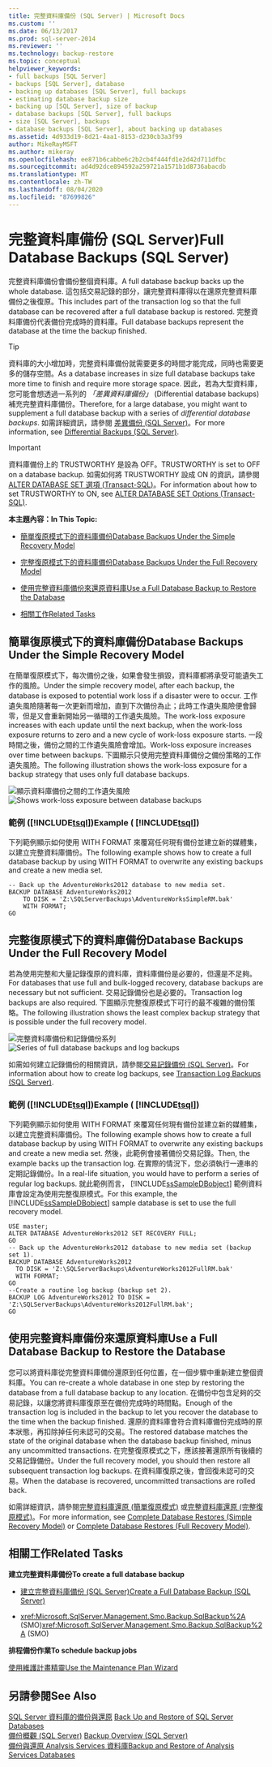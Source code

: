 ```yaml
---
title: 完整資料庫備份 (SQL Server) | Microsoft Docs
ms.custom: ''
ms.date: 06/13/2017
ms.prod: sql-server-2014
ms.reviewer: ''
ms.technology: backup-restore
ms.topic: conceptual
helpviewer_keywords:
- full backups [SQL Server]
- backups [SQL Server], database
- backing up databases [SQL Server], full backups
- estimating database backup size
- backing up [SQL Server], size of backup
- database backups [SQL Server], full backups
- size [SQL Server], backups
- database backups [SQL Server], about backing up databases
ms.assetid: 4d933d19-8d21-4aa1-8153-d230cb3a3f99
author: MikeRayMSFT
ms.author: mikeray
ms.openlocfilehash: ee871b6cabbe6c2b2cb4f444fd1e2d42d711dfbc
ms.sourcegitcommit: ad4d92dce894592a259721a1571b1d8736abacdb
ms.translationtype: MT
ms.contentlocale: zh-TW
ms.lasthandoff: 08/04/2020
ms.locfileid: "87699826"
---
```

# <a name="full-database-backups-sql-server"></a><span data-ttu-id="dea26-102">完整資料庫備份 (SQL Server)</span><span class="sxs-lookup"><span data-stu-id="dea26-102">Full Database Backups (SQL Server)</span></span>
  <span data-ttu-id="dea26-103">完整資料庫備份會備份整個資料庫。</span><span class="sxs-lookup"><span data-stu-id="dea26-103">A full database backup backs up the whole database.</span></span> <span data-ttu-id="dea26-104">這包括交易記錄的部分，讓完整資料庫得以在還原完整資料庫備份之後復原。</span><span class="sxs-lookup"><span data-stu-id="dea26-104">This includes part of the transaction log so that the full database can be recovered after a full database backup is restored.</span></span> <span data-ttu-id="dea26-105">完整資料庫備份代表備份完成時的資料庫。</span><span class="sxs-lookup"><span data-stu-id="dea26-105">Full database backups represent the database at the time the backup finished.</span></span>  
  
> [!TIP]  
>  <span data-ttu-id="dea26-106">資料庫的大小增加時，完整資料庫備份就需要更多的時間才能完成，同時也需要更多的儲存空間。</span><span class="sxs-lookup"><span data-stu-id="dea26-106">As a database increases in size full database backups take more time to finish and require more storage space.</span></span> <span data-ttu-id="dea26-107">因此，若為大型資料庫，您可能會想透過一系列的 *「差異資料庫備份」* (Differential database backups) 補充完整資料庫備份。</span><span class="sxs-lookup"><span data-stu-id="dea26-107">Therefore, for a large database, you might want to supplement a full database backup with a series of *differential database backups*.</span></span> <span data-ttu-id="dea26-108">如需詳細資訊，請參閱 [差異備份 &#40;SQL Server&#41;](differential-backups-sql-server.md)。</span><span class="sxs-lookup"><span data-stu-id="dea26-108">For more information, see [Differential Backups &#40;SQL Server&#41;](differential-backups-sql-server.md).</span></span>  
  
> [!IMPORTANT]  
>  <span data-ttu-id="dea26-109">資料庫備份上的 TRUSTWORTHY 是設為 OFF。</span><span class="sxs-lookup"><span data-stu-id="dea26-109">TRUSTWORTHY is set to OFF on a database backup.</span></span> <span data-ttu-id="dea26-110">如需如何將 TRUSTWORTHY 設成 ON 的資訊，請參閱 [ALTER DATABASE SET 選項 &#40;Transact-SQL&#41;](/sql/t-sql/statements/alter-database-transact-sql-set-options)。</span><span class="sxs-lookup"><span data-stu-id="dea26-110">For information about how to set TRUSTWORTHY to ON, see [ALTER DATABASE SET Options &#40;Transact-SQL&#41;](/sql/t-sql/statements/alter-database-transact-sql-set-options).</span></span>  
  
 <span data-ttu-id="dea26-111">**本主題內容：**</span><span class="sxs-lookup"><span data-stu-id="dea26-111">**In This Topic:**</span></span>  
  
-   [<span data-ttu-id="dea26-112">簡單復原模式下的資料庫備份</span><span class="sxs-lookup"><span data-stu-id="dea26-112">Database Backups Under the Simple Recovery Model</span></span>](#DbBuRMs)  
  
-   [<span data-ttu-id="dea26-113">完整復原模式下的資料庫備份</span><span class="sxs-lookup"><span data-stu-id="dea26-113">Database Backups Under the Full Recovery Model</span></span>](#DbBuRMf)  
  
-   [<span data-ttu-id="dea26-114">使用完整資料庫備份來還原資料庫</span><span class="sxs-lookup"><span data-stu-id="dea26-114">Use a Full Database Backup to Restore the Database</span></span>](#RestoreDbBu)  
  
-   [<span data-ttu-id="dea26-115">相關工作</span><span class="sxs-lookup"><span data-stu-id="dea26-115">Related Tasks</span></span>](#RelatedTasks)  
  
##  <a name="database-backups-under-the-simple-recovery-model"></a><a name="DbBuRMs"></a> <span data-ttu-id="dea26-116">簡單復原模式下的資料庫備份</span><span class="sxs-lookup"><span data-stu-id="dea26-116">Database Backups Under the Simple Recovery Model</span></span>  
 <span data-ttu-id="dea26-117">在簡單復原模式下，每次備份之後，如果會發生損毀，資料庫都將承受可能遺失工作的風險。</span><span class="sxs-lookup"><span data-stu-id="dea26-117">Under the simple recovery model, after each backup, the database is exposed to potential work loss if a disaster were to occur.</span></span> <span data-ttu-id="dea26-118">工作遺失風險隨著每一次更新而增加，直到下次備份為止；此時工作遺失風險便會歸零，但是又會重新開始另一循環的工作遺失風險。</span><span class="sxs-lookup"><span data-stu-id="dea26-118">The work-loss exposure increases with each update until the next backup, when the work-loss exposure returns to zero and a new cycle of work-loss exposure starts.</span></span> <span data-ttu-id="dea26-119">一段時間之後，備份之間的工作遺失風險會增加。</span><span class="sxs-lookup"><span data-stu-id="dea26-119">Work-loss exposure increases over time between backups.</span></span> <span data-ttu-id="dea26-120">下圖顯示只使用完整資料庫備份之備份策略的工作遺失風險。</span><span class="sxs-lookup"><span data-stu-id="dea26-120">The following illustration shows the work-loss exposure for a backup strategy that uses only full database backups.</span></span>  
  
 <span data-ttu-id="dea26-121">![顯示資料庫備份之間的工作遺失風險](../../database-engine/media/bnr-rmsimple-1-fulldb-backups.gif "顯示資料庫備份之間的工作遺失風險")</span><span class="sxs-lookup"><span data-stu-id="dea26-121">![Shows work-loss exposure between database backups](../../database-engine/media/bnr-rmsimple-1-fulldb-backups.gif "Shows work-loss exposure between database backups")</span></span>  
  
### <a name="example--tsql"></a><span data-ttu-id="dea26-122">範例 ([!INCLUDE[tsql](../../../includes/tsql-md.md)])</span><span class="sxs-lookup"><span data-stu-id="dea26-122">Example ( [!INCLUDE[tsql](../../../includes/tsql-md.md)])</span></span>  
 <span data-ttu-id="dea26-123">下列範例顯示如何使用 WITH FORMAT 來覆寫任何現有備份並建立新的媒體集，以建立完整資料庫備份。</span><span class="sxs-lookup"><span data-stu-id="dea26-123">The following example shows how to create a full database backup by using WITH FORMAT to overwrite any existing backups and create a new media set.</span></span>  
  
```  
-- Back up the AdventureWorks2012 database to new media set.  
BACKUP DATABASE AdventureWorks2012  
    TO DISK = 'Z:\SQLServerBackups\AdventureWorksSimpleRM.bak'   
    WITH FORMAT;  
GO  
```  
  
##  <a name="database-backups-under-the-full-recovery-model"></a><a name="DbBuRMf"></a> <span data-ttu-id="dea26-124">完整復原模式下的資料庫備份</span><span class="sxs-lookup"><span data-stu-id="dea26-124">Database Backups Under the Full Recovery Model</span></span>  
 <span data-ttu-id="dea26-125">若為使用完整和大量記錄復原的資料庫，資料庫備份是必要的，但還是不足夠。</span><span class="sxs-lookup"><span data-stu-id="dea26-125">For databases that use full and bulk-logged recovery, database backups are necessary but not sufficient.</span></span> <span data-ttu-id="dea26-126">交易記錄備份也是必要的。</span><span class="sxs-lookup"><span data-stu-id="dea26-126">Transaction log backups are also required.</span></span> <span data-ttu-id="dea26-127">下圖顯示完整復原模式下可行的最不複雜的備份策略。</span><span class="sxs-lookup"><span data-stu-id="dea26-127">The following illustration shows the least complex backup strategy that is possible under the full recovery model.</span></span>  
  
 <span data-ttu-id="dea26-128">![完整資料庫備份和記錄備份系列](../../database-engine/media/bnr-rmfull-1-fulldb-log-backups.gif "完整資料庫備份和記錄備份系列")</span><span class="sxs-lookup"><span data-stu-id="dea26-128">![Series of full database backups and log backups](../../database-engine/media/bnr-rmfull-1-fulldb-log-backups.gif "Series of full database backups and log backups")</span></span>  
  
 <span data-ttu-id="dea26-129">如需如何建立記錄備份的相關資訊，請參閱[交易記錄備份 &#40;SQL Server&#41;](transaction-log-backups-sql-server.md)。</span><span class="sxs-lookup"><span data-stu-id="dea26-129">For information about how to create log backups, see [Transaction Log Backups &#40;SQL Server&#41;](transaction-log-backups-sql-server.md).</span></span>  
  
### <a name="example--tsql"></a><span data-ttu-id="dea26-130">範例 ([!INCLUDE[tsql](../../../includes/tsql-md.md)])</span><span class="sxs-lookup"><span data-stu-id="dea26-130">Example ( [!INCLUDE[tsql](../../../includes/tsql-md.md)])</span></span>  
 <span data-ttu-id="dea26-131">下列範例顯示如何使用 WITH FORMAT 來覆寫任何現有備份並建立新的媒體集，以建立完整資料庫備份。</span><span class="sxs-lookup"><span data-stu-id="dea26-131">The following example shows how to create a full database backup by using WITH FORMAT to overwrite any existing backups and create a new media set.</span></span> <span data-ttu-id="dea26-132">然後，此範例會接著備份交易記錄。</span><span class="sxs-lookup"><span data-stu-id="dea26-132">Then, the example backs up the transaction log.</span></span> <span data-ttu-id="dea26-133">在實際的情況下，您必須執行一連串的定期記錄備份。</span><span class="sxs-lookup"><span data-stu-id="dea26-133">In a real-life situation, you would have to perform a series of regular log backups.</span></span> <span data-ttu-id="dea26-134">就此範例而言， [!INCLUDE[ssSampleDBobject](../../includes/sssampledbobject-md.md)] 範例資料庫會設定為使用完整復原模式。</span><span class="sxs-lookup"><span data-stu-id="dea26-134">For this example, the [!INCLUDE[ssSampleDBobject](../../includes/sssampledbobject-md.md)] sample database is set to use the full recovery model.</span></span>  
  
```  
USE master;  
ALTER DATABASE AdventureWorks2012 SET RECOVERY FULL;  
GO  
-- Back up the AdventureWorks2012 database to new media set (backup set 1).  
BACKUP DATABASE AdventureWorks2012  
  TO DISK = 'Z:\SQLServerBackups\AdventureWorks2012FullRM.bak'   
  WITH FORMAT;  
GO  
--Create a routine log backup (backup set 2).  
BACKUP LOG AdventureWorks2012 TO DISK = 'Z:\SQLServerBackups\AdventureWorks2012FullRM.bak';  
GO  
```  
  
##  <a name="use-a-full-database-backup-to-restore-the-database"></a><a name="RestoreDbBu"></a> <span data-ttu-id="dea26-135">使用完整資料庫備份來還原資料庫</span><span class="sxs-lookup"><span data-stu-id="dea26-135">Use a Full Database Backup to Restore the Database</span></span>  
 <span data-ttu-id="dea26-136">您可以將資料庫從完整資料庫備份還原到任何位置，在一個步驟中重新建立整個資料庫。</span><span class="sxs-lookup"><span data-stu-id="dea26-136">You can re-create a whole database in one step by restoring the database from a full database backup to any location.</span></span> <span data-ttu-id="dea26-137">在備份中包含足夠的交易記錄，以讓您將資料庫復原至在備份完成時的時間點。</span><span class="sxs-lookup"><span data-stu-id="dea26-137">Enough of the transaction log is included in the backup to let you recover the database to the time when the backup finished.</span></span> <span data-ttu-id="dea26-138">還原的資料庫會符合資料庫備份完成時的原本狀態，再扣除掉任何未認可的交易。</span><span class="sxs-lookup"><span data-stu-id="dea26-138">The restored database matches the state of the original database when the database backup finished, minus any uncommitted transactions.</span></span> <span data-ttu-id="dea26-139">在完整復原模式之下，應該接著還原所有後續的交易記錄備份。</span><span class="sxs-lookup"><span data-stu-id="dea26-139">Under the full recovery model, you should then restore all subsequent transaction log backups.</span></span> <span data-ttu-id="dea26-140">在資料庫復原之後，會回復未認可的交易。</span><span class="sxs-lookup"><span data-stu-id="dea26-140">When the database is recovered, uncommitted transactions are rolled back.</span></span>  
  
 <span data-ttu-id="dea26-141">如需詳細資訊，請參閱[完整資料庫還原 &#40;簡單復原模式&#41;](complete-database-restores-simple-recovery-model.md) 或[完整資料庫還原 &#40;完整復原模式&#41;](complete-database-restores-full-recovery-model.md)。</span><span class="sxs-lookup"><span data-stu-id="dea26-141">For more information, see [Complete Database Restores &#40;Simple Recovery Model&#41;](complete-database-restores-simple-recovery-model.md) or [Complete Database Restores &#40;Full Recovery Model&#41;](complete-database-restores-full-recovery-model.md).</span></span>  
  
##  <a name="related-tasks"></a><a name="RelatedTasks"></a> <span data-ttu-id="dea26-142">相關工作</span><span class="sxs-lookup"><span data-stu-id="dea26-142">Related Tasks</span></span>  
 <span data-ttu-id="dea26-143">**建立完整資料庫備份**</span><span class="sxs-lookup"><span data-stu-id="dea26-143">**To create a full database backup**</span></span>  
  
-   [<span data-ttu-id="dea26-144">建立完整資料庫備份 &#40;SQL Server&#41;</span><span class="sxs-lookup"><span data-stu-id="dea26-144">Create a Full Database Backup &#40;SQL Server&#41;</span></span>](create-a-full-database-backup-sql-server.md)  
  
-   <span data-ttu-id="dea26-145"><xref:Microsoft.SqlServer.Management.Smo.Backup.SqlBackup%2A> (SMO)</span><span class="sxs-lookup"><span data-stu-id="dea26-145"><xref:Microsoft.SqlServer.Management.Smo.Backup.SqlBackup%2A> (SMO)</span></span>  
  
 <span data-ttu-id="dea26-146">**排程備份作業**</span><span class="sxs-lookup"><span data-stu-id="dea26-146">**To schedule backup jobs**</span></span>  
  
 [<span data-ttu-id="dea26-147">使用維護計畫精靈</span><span class="sxs-lookup"><span data-stu-id="dea26-147">Use the Maintenance Plan Wizard</span></span>](../maintenance-plans/use-the-maintenance-plan-wizard.md)  
  
## <a name="see-also"></a><span data-ttu-id="dea26-148">另請參閱</span><span class="sxs-lookup"><span data-stu-id="dea26-148">See Also</span></span>  
 <span data-ttu-id="dea26-149">[SQL Server 資料庫的備份與還原](back-up-and-restore-of-sql-server-databases.md) </span><span class="sxs-lookup"><span data-stu-id="dea26-149">[Back Up and Restore of SQL Server Databases](back-up-and-restore-of-sql-server-databases.md) </span></span>  
 <span data-ttu-id="dea26-150">[備份概觀 &#40;SQL Server&#41;](backup-overview-sql-server.md) </span><span class="sxs-lookup"><span data-stu-id="dea26-150">[Backup Overview &#40;SQL Server&#41;](backup-overview-sql-server.md) </span></span>  
 [<span data-ttu-id="dea26-151">備份與還原 Analysis Services 資料庫</span><span class="sxs-lookup"><span data-stu-id="dea26-151">Backup and Restore of Analysis Services Databases</span></span>](https://docs.microsoft.com/analysis-services/multidimensional-models/backup-and-restore-of-analysis-services-databases)  
  
  

